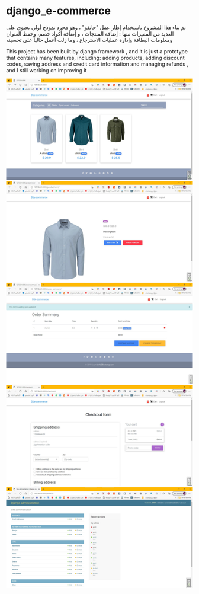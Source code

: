 # django_e-commerce

تم بناء هذا المشروع باستخدام إطار عمل "جانفو" ، وهو مجرد نموذج أولي يحتوي على العديد من المميزات منها : إضافة المنتجات ، و إضافة أكواد خصم، وحفظ العنوان ومعلومات البطاقة وإدارة عمليات الاسترجاع ، وما زلت أعمل حالياً على تحسينه 

This project has been built by django framework , and it is just a prototype that contains many features, including: adding products, adding discount codes, saving address and credit card information and managing refunds , and I still working on improving it 

<img src="screenshots صور/Screenshot 2021-05-18 195935.jpg" >
<img src="screenshots صور/Screenshot 2021-05-18 200010.jpg" >
<img src="screenshots صور/Screenshot 2021-05-18 200036.jpg" >
<img src="screenshots صور/Screenshot 2021-05-18 200135.jpg" >
<img src="screenshots صور/Screenshot 2021-05-18 200217.jpg" >
